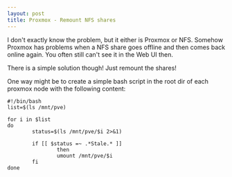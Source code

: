 ```yaml
---
layout: post
title: Proxmox - Remount NFS shares
---
```


I don't exactly know the problem, but it either is Proxmox or NFS. Somehow Proxmox has problems when a NFS share goes offline and then comes back online again. You often still can't see it in the Web UI then.

There is a simple solution though! Just remount the shares!

One way might be to create a simple bash script in the root dir of each proxmox node with the following content:

```
#!/bin/bash
list=$(ls /mnt/pve)

for i in $list
do
        status=$(ls /mnt/pve/$i 2>&1)

        if [[ $status =~ .*Stale.* ]]
                then
                umount /mnt/pve/$i
        fi
done
```
